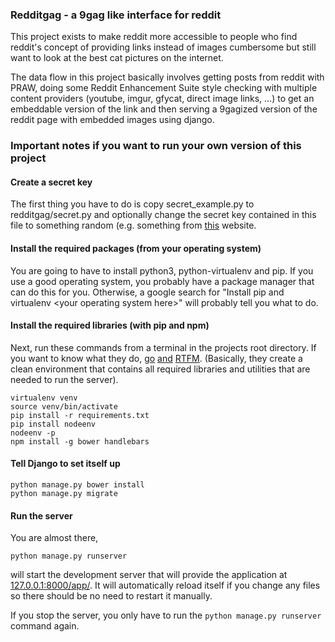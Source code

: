 ### Redditgag - a 9gag like interface for reddit

This project exists to make reddit more accessible to people who find reddit's
concept of providing links instead of images cumbersome but still want to look
at the best cat pictures on the internet.

The data flow in this project basically involves getting posts from reddit with
PRAW, doing some Reddit Enhancement Suite style checking with multiple content
providers (youtube, imgur, gfycat, direct image links, ...) to get an embeddable
version of the link and then serving a 9gagized version of the reddit page with
embedded images using django.

### Important notes if you want to run your own version of this project

#### Create a secret key

The first thing you have to do is copy secret\_example.py to redditgag/secret.py
and optionally change the secret key contained in this file to something random
(e.g. something from
[this](http://www.miniwebtool.com/django-secret-key-generator/) website.

#### Install the required packages (from your operating system)

You are going to have to install python3, python-virtualenv and pip. If you use
a good operating system, you probably have a package manager that can do this
for you.  Otherwise, a google search for "Install pip and virtualenv \<your
operating system here\>" will probably tell you what to do.

#### Install the required libraries (with pip and npm)

Next, run these commands from a terminal in the projects root directory. If you
want to know what they do, [go](https://pip.pypa.io/en/stable/)
[and](https://virtualenv.pypa.io/en/stable/)
[RTFM](https://ekalinin.github.io/nodeenv/). (Basically, they create a clean
environment that contains all required libraries and utilities that are needed
to run the server).

    virtualenv venv
    source venv/bin/activate
    pip install -r requirements.txt
    pip install nodeenv
    nodeenv -p
    npm install -g bower handlebars

#### Tell Django to set itself up

    python manage.py bower install
    python manage.py migrate

#### Run the server

You are almost there,

    python manage.py runserver

will start the development server that will provide the application at
[127.0.0.1:8000/app/](http://127.0.0.1:8000/app/). It will automatically reload
itself if you change any files so there should be no need to restart it
manually.

If you stop the server, you only have to run the `python manage.py runserver` command again.
